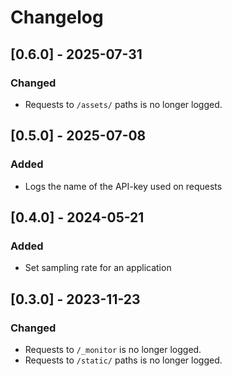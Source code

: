 # Changelog

## [0.6.0] - 2025-07-31

### Changed

- Requests to `/assets/` paths is no longer logged.

## [0.5.0] - 2025-07-08

### Added

- Logs the name of the API-key used on requests

## [0.4.0] - 2024-05-21

### Added

- Set sampling rate for an application

## [0.3.0] - 2023-11-23

### Changed

- Requests to `/_monitor` is no longer logged.
- Requests to `/static/` paths is no longer logged.
